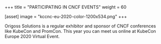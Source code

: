 +++
title = "PARTICIPATING IN CNCF EVENTS"
weight = 60

[asset]
  image = "kccnc-eu-2020-color-1200x534.png"
+++

Origoss Solutions is a regular exhibitor and sponsor of CNCF conferences like KubeCon and PromCon.  This year you can meet us online at KubeCon Europe 2020 Virtual Event.
